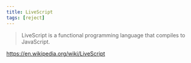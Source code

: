 ```yaml
---
title: LiveScript
tags: [reject]
---
```


> LiveScript is a functional programming language that compiles to JavaScript.

<https://en.wikipedia.org/wiki/LiveScript>
